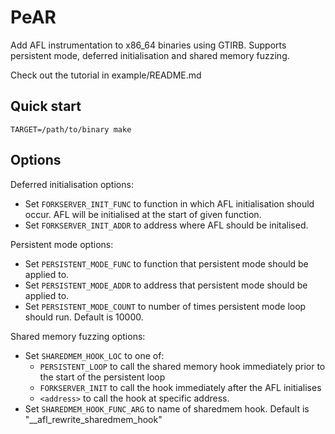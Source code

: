 # PeAR

Add AFL instrumentation to x86_64 binaries using GTIRB. Supports persistent
mode, deferred initialisation and shared memory fuzzing.

Check out the tutorial in example/README.md

## Quick start
`TARGET=/path/to/binary make`

## Options

Deferred initialisation options:
 - Set `FORKSERVER_INIT_FUNC` to function in which AFL initialisation should
   occur. AFL will be initialised at the start of given function.
 - Set `FORKSERVER_INIT_ADDR` to address where AFL should be initalised.

Persistent mode options:
 - Set `PERSISTENT_MODE_FUNC` to function that persistent mode should be
   applied to.
 - Set `PERSISTENT_MODE_ADDR` to address that persistent mode should be applied
   to.
 - Set `PERSISTENT_MODE_COUNT` to number of times persistent mode loop should run.
   Default is 10000.

Shared memory fuzzing options:
 - Set `SHAREDMEM_HOOK_LOC` to one of:
    - `PERSISTENT_LOOP` to call the shared memory hook immediately prior to the
      start of the persistent loop
    - `FORKSERVER_INIT` to call the hook immediately after the AFL initialises
    - `<address>` to call the hook at specific address.
 - Set `SHAREDMEM_HOOK_FUNC_ARG` to name of sharedmem hook. Default is
   "__afl_rewrite_sharedmem_hook"








